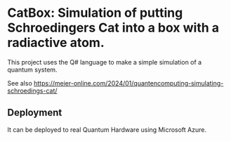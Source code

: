 # CatBox: Simulation of putting Schroedingers Cat into a box with a radiactive atom.

This project uses the Q# language to make a simple simulation of a quantum system.

See also https://meier-online.com/2024/01/quantencomputing-simulating-schroedings-cat/

## Deployment

It can be deployed to real Quantum Hardware using Microsoft Azure.



